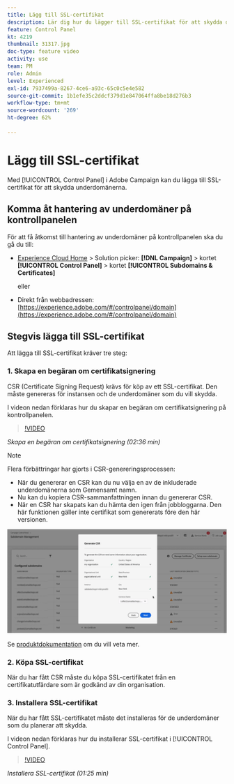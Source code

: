 ```yaml
---
title: Lägg till SSL-certifikat
description: Lär dig hur du lägger till SSL-certifikat för att skydda dina underdomäner.
feature: Control Panel
kt: 4219
thumbnail: 31317.jpg
doc-type: feature video
activity: use
team: PM
role: Admin
level: Experienced
exl-id: 7937499a-8267-4ce6-a93c-65c0c5e4e582
source-git-commit: 1b1efe35c2ddcf379d1e847064ffa8be18d276b3
workflow-type: tm+mt
source-wordcount: '269'
ht-degree: 62%

---
```


# Lägg till SSL-certifikat

Med [!UICONTROL Control Panel] i Adobe Campaign kan du lägga till SSL-certifikat för att skydda underdomänerna.

## Komma åt hantering av underdomäner på kontrollpanelen

För att få åtkomst till hantering av underdomäner på kontrollpanelen ska du gå du till:

* [Experience Cloud Home](https://experience.adobe.com/#/home) > Solution picker: **[!DNL Campaign]** > kortet **[!UICONTROL Control Panel]** > kortet **[!UICONTROL Subdomains & Certificates]**

   eller
* Direkt från webbadressen: [https://experience.adobe.com/#/controlpanel/domain](https://experience.adobe.com/#/controlpanel/domain)

## Stegvis lägga till SSL-certifikat

Att lägga till SSL-certifikat kräver tre steg:

### 1. Skapa en begäran om certifikatsignering

CSR (Certificate Signing Request) krävs för köp av ett SSL-certifikat. Den måste genereras för instansen och de underdomäner som du vill skydda.

I videon nedan förklaras hur du skapar en begäran om certifikatsignering på kontrollpanelen.

>[!VIDEO](https://video.tv.adobe.com/v/31317?quality=12&learn=0n)

*Skapa en begäran om certifikatsignering (02:36 min)*

>[!NOTE]
>
>Flera förbättringar har gjorts i CSR-genereringsprocessen:
>
>* När du genererar en CSR kan du nu välja en av de inkluderade underdomänerna som Gemensamt namn.
>* Nu kan du kopiera CSR-sammanfattningen innan du genererar CSR.
>* När en CSR har skapats kan du hämta den igen från jobbloggarna. Den här funktionen gäller inte certifikat som genererats före den här versionen.
>
>![Hämta CSR](/help/assets/download-csr.gif)
>
>Se [produktdokumentation](https://experienceleague.adobe.com/docs/control-panel/using/subdomains-and-certificates/renew-ssl/renewing-subdomain-certificate.html?lang=en) om du vill veta mer.

### 2. Köpa SSL-certifikat

När du har fått CSR måste du köpa SSL-certifikatet från en certifikatutfärdare som är godkänd av din organisation.

### 3. Installera SSL-certifikat

När du har fått SSL-certifikatet måste det installeras för de underdomäner som du planerar att skydda.

I videon nedan förklaras hur du installerar SSL-certifikat i [!UICONTROL Control Panel].

>[!VIDEO](https://video.tv.adobe.com/v/31166?quality=12&learn=0n)

*Installera SSL-certifikat (01:25 min)*


